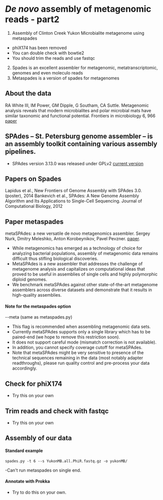 # *De novo* assembly of metagenomic reads - part2

1. Assembly of Clinton Creek Yukon Microbialite metagenome using metaspades
- phiX174 has been removed 
- You can double check with bowtie2
- You should trim the reads and use fastqc
2. Spades is an excellent assembler for metagenomic, metatranscriptomic, genomes and even moleculo reads
3. Metaspades is a version of spades for metagenomes

## About the data
RA White III, IM Power, GM Dipple, G Southam, CA Suttle. Metagenomic analysis reveals that modern microbialites and polar microbial mats have similar taxonomic and functional potential. Frontiers in microbiology 6, 966 [paper](https://www.frontiersin.org/articles/10.3389/fmicb.2015.00966/full)

## SPAdes – St. Petersburg genome assembler – is an assembly toolkit containing various assembly pipelines. 
- SPAdes version 3.13.0 was released under GPLv2 [current version](http://cab.spbu.ru/software/spades/)

## Papers on Spades
Lapidus et al.,  New Frontiers of Genome Assembly with SPAdes 3.0.	(poster), 2014
Bankevich et al., SPAdes: A New Genome Assembly Algorithm and Its Applications to Single-Cell Sequencing.	Journal of Computational Biology, 2012

## Paper metaspades

metaSPAdes: a new versatile de novo metagenomics assembler. Sergey Nurk, Dmitry Meleshko, Anton Korobeynikov, Pavel Pevzner. [paper](https://genome.cshlp.org/content/27/5/824.long). 
- While metagenomics has emerged as a technology of choice for analyzing bacterial populations, 
assembly of metagenomic data remains difficult thus stifling biological discoveries. 
- MetaSPAdes is a new assembler that addresses the challenge of metagenome analysis and capitalizes on 
computational ideas that proved to be useful in assemblies of single cells and highly polymorphic 
diploid genomes. 
- We benchmark metaSPAdes against other state-of-the-art metagenome assemblers across 
diverse datasets and demonstrate that it results in high-quality assemblies. 

#### Note for the metaspades option 
--meta   (same as metaspades.py)
- This flag is recommended when assembling metagenomic data sets. 
- Currently metaSPAdes supports only a single library which has to be paired-end (we hope to remove this restriction soon). 
- It does not support careful mode (mismatch correction is not available). 
- In addition, you cannot specify coverage cutoff for metaSPAdes. 
- Note that metaSPAdes might be very sensitive to presence of the technical sequences remaining in the data 
(most notably adapter readthroughs), please run quality control and pre-process your data accordingly. 

## Check for phiX174
- Try this on your own

## Trim reads and check with fastqc
- Try this on your own

## Assembly of our data

#### Standard example

```spades.py -t 6 --s YukonMB.all.PhiR.fastq.gz -o yukonMB/```

-Can't run metaspades on single end. 

#### Annotate with Prokka
- Try to do this on your own.
